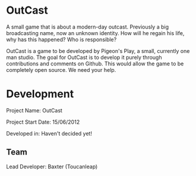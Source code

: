 OutCast
=======

A small game that is about a modern-day outcast. Previously a big broadcasting name, now an unknown identity. 
How will he regain his life, why has this happened? Who is responsible?

OutCast is a game to be developed by Pigeon's Play, a small, currently one man studio.
The goal for OutCast is to develop it purely through contributions and comments on Github. 
This would allow the game to be completely open source. We need your help.


Development
===========

Project Name: OutCast

Project Start Date: 15/06/2012

Developed in: Haven't decided yet!

Team
----
Lead Developer: Baxter (Toucanleap)
